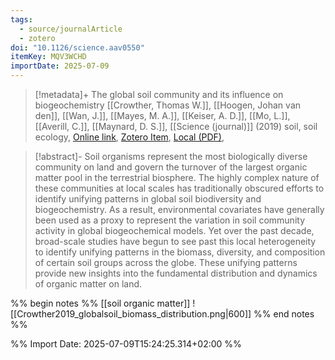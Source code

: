```yaml
---
tags:
  - source/journalArticle
  - zotero
doi: "10.1126/science.aav0550"
itemKey: MQV3WCHD
importDate: 2025-07-09
---
```

>[!metadata]+
> The global soil community and its influence on biogeochemistry
> [[Crowther, Thomas W.]], [[Hoogen, Johan van den]], [[Wan, J.]], [[Mayes, M. A.]], [[Keiser, A. D.]], [[Mo, L.]], [[Averill, C.]], [[Maynard, D. S.]], 
> [[Science (journal)]] (2019)
> soil, soil ecology, 
> [Online link](https://www.science.org/doi/10.1126/science.aav0550), [Zotero Item](zotero://select/library/items/MQV3WCHD), [Local (PDF)](file://C:/Users/aburg/Documents/references/zotero/storage/6X4MBUBZ/Crowther2019_globalsoil.pdf), 

>[!abstract]-
>Soil organisms represent the most biologically diverse community on land and govern the turnover of the largest organic matter pool in the terrestrial biosphere. The highly complex nature of these communities at local scales has traditionally obscured efforts to identify unifying patterns in global soil biodiversity and biogeochemistry. As a result, environmental covariates have generally been used as a proxy to represent the variation in soil community activity in global biogeochemical models. Yet over the past decade, broad-scale studies have begun to see past this local heterogeneity to identify unifying patterns in the biomass, diversity, and composition of certain soil groups across the globe. These unifying patterns provide new insights into the fundamental distribution and dynamics of organic matter on land.

%% begin notes %%
[[soil organic matter]]
![[Crowther2019_globalsoil_biomass_distribution.png|600]]
%% end notes %%

%% Import Date: 2025-07-09T15:24:25.314+02:00 %%
